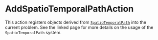 # AddSpatioTemporalPathAction

This action registers objects derived from [`SpatioTemporalPath`](SpatioTemporalPath/index.md) into the current problem. See the linked page for more details on the usage of the `SpatioTemporalPath` system.
